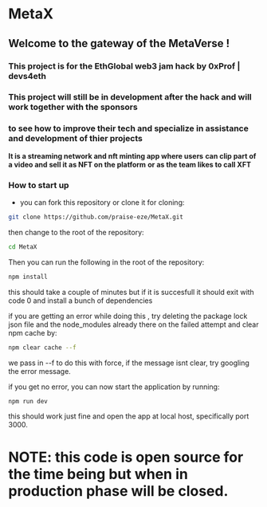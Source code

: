 # **MetaX**

## Welcome to the gateway of the MetaVerse !

### This project is for the EthGlobal web3 jam hack by 0xProf | devs4eth

### This project will still be in development after the hack and will work together with the sponsors

### to see how to improve their tech and specialize in assistance and development of thier projects

**It is a streaming network and nft minting app where users**
**can clip part of a video and sell it as NFT on the platform**
**or as the team likes to call XFT**

### How to start up

- you can fork this repository or clone it
  for cloning:

```sh
git clone https://github.com/praise-eze/MetaX.git
```

then change to the root of the repository:

```sh
cd MetaX
```

Then you can run the following in the root of the repository:

```sh
npm install
```

this should take a couple of minutes but if it is succesfull it should
exit with code 0 and install a bunch of dependencies

if you are getting an error while doing this , try deleting the package lock json file and the node_modules already there on the failed attempt and clear npm cache by:

```sh
npm clear cache --f
```

we pass in --f to do this with force, if the message isnt clear, try googling the error message.

if you get no error, you can now start the application by running:

```sh
npm run dev
```

this should work just fine and open the app at local host, specifically port 3000.

# NOTE: this code is open source for the time being but when in production phase will be closed.
